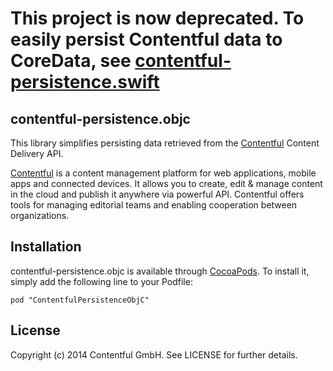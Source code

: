 # This project is now deprecated. To easily persist Contentful data to CoreData, see [contentful-persistence.swift](https://github.com/contentful/contentful-persistence.swift)



## contentful-persistence.objc


This library simplifies persisting data retrieved from the [Contentful][1] Content Delivery API.

[Contentful][1] is a content management platform for web applications, mobile apps and connected devices. It allows you to create, edit & manage content in the cloud and publish it anywhere via powerful API. Contentful offers tools for managing editorial teams and enabling cooperation between organizations.

## Installation

contentful-persistence.objc is available through [CocoaPods](http://cocoapods.org). To install
it, simply add the following line to your Podfile:

    pod "ContentfulPersistenceObjC"

## License

Copyright (c) 2014 Contentful GmbH. See LICENSE for further details.

[1]: https://www.contentful.com
